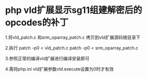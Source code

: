 # php vld扩展显示sg11组建解密后的opcodes的补丁

1.将vld_patch.c 和srm_oparray_patch.c 拷贝到vld扩展源码根目录下

2.执行
  patch -p0 < vld_patch.c
  patch -p0 < srm_oparray_patch.c

3.参照正常的编译vld扩展进行编译安装即可

4.需将php.ini vld扩展参数vld.execute设置为0时才有效
